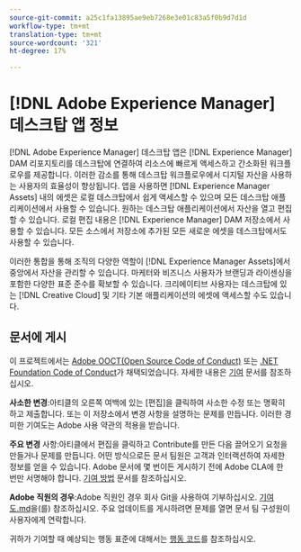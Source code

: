 ```yaml
---
source-git-commit: a25c1fa13895ae9eb7268e3e01c83a5f0b9d7d1d
workflow-type: tm+mt
translation-type: tm+mt
source-wordcount: '321'
ht-degree: 17%

---
```

# [!DNL Adobe Experience Manager] 데스크탑 앱 정보

[!DNL Adobe Experience Manager] 데스크탑 앱은 [!DNL Experience Manager] DAM 리포지토리를 데스크탑에 연결하여 리소스에 빠르게 액세스하고 간소화된 워크플로우를 제공합니다. 이러한 감소를 통해 데스크탑 워크플로우에서 디지털 자산을 사용하는 사용자의 효율성이 향상됩니다. 앱을 사용하면 [!DNL Experience Manager Assets] 내의 에셋은 로컬 데스크탑에서 쉽게 액세스할 수 있으며 모든 데스크탑 애플리케이션에서 사용할 수 있습니다. 원하는 데스크탑 애플리케이션에서 자산을 열고 편집할 수 있습니다. 로컬 편집 내용은 [!DNL Experience Manager] DAM 저장소에서 사용할 수 있습니다. 모든 소스에서 저장소에 추가된 모든 새로운 에셋을 데스크탑에서도 사용할 수 있습니다.

이러한 통합을 통해 조직의 다양한 역할이 [!DNL Experience Manager Assets]에서 중앙에서 자산을 관리할 수 있습니다. 마케터와 비즈니스 사용자가 브랜딩과 라이센싱을 포함한 다양한 표준 준수를 확보할 수 있습니다. 크리에이티브 사용자는 데스크탑에 있는 [!DNL Creative Cloud] 및 기타 기본 애플리케이션의 에셋에 액세스할 수도 있습니다.

## 문서에 게시

이 프로젝트에서는 [Adobe OOCT(Open Source Code of Conduct)](code-of-conduct.md) 또는 [.NET Foundation Code of Conduct](https://dotnetfoundation.org/code-of-conduct)가 채택되었습니다. 자세한 내용은 [기여](contributing.md) 문서를 참조하십시오.

**사소한 변경**:아티클의 오른쪽 여백에 있는 [편집]을 클릭하여 사소한 수정 또는 명확히 하고 제출합니다. 또는 이 저장소에서 변경 사항을 설명하는 문제를 만듭니다. 이러한 경미한 기여도는 Adobe 사용 약관의 적용을 받습니다.

**주요 변경** 사항:아티클에서 편집을 클릭하고 Contribute를 만든 다음 끌어오기 요청을 만들거나 문제를 만듭니다. 어떤 방식으로든 문서 팀원은 고객과 인터랙션하여 자세한 정보를 얻을 수 있습니다. Adobe 문서에 몇 번이든 게시하기 전에 Adobe CLA에 한 번만 서명해야 합니다. [기여 방법](contributing.md) 문서를 참조하십시오.

**Adobe 직원의 경우**:Adobe 직원인 경우 회사 Git을 사용하여 기부하십시오. [기여도.md](contributing.md)을(를) 참조하십시오. 주요 업데이트를 게시하려면 문제를 열면 문서 팀 구성원이 사용자에게 연락합니다.

귀하가 기여할 때 예상되는 행동 표준에 대해서는 [행동 코드](code-of-conduct.md)를 참조하십시오.
